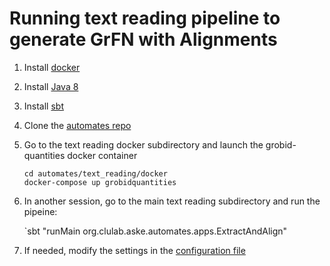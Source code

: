 # Running text reading pipeline to generate GrFN with Alignments

1. Install [docker](https://docs.docker.com/install/)

2. Install [Java 8](https://www.oracle.com/technetwork/java/javase/downloads/jdk8-downloads-2133151.html)

3. Install [sbt](https://www.scala-sbt.org/release/docs/Setup.html)

4. Clone the [automates repo](https://github.com/ml4ai/automates)

5. Go to the text reading docker subdirectory and launch the grobid-quantities docker container

   ```
   cd automates/text_reading/docker
   docker-compose up grobidquantities
   ```

6. In another session, go to the main text reading subdirectory and run the pipeine:

   `sbt "runMain org.clulab.aske.automates.apps.ExtractAndAlign"

7. If needed, modify the settings in the [configuration file](https://github.com/ml4ai/automates/blob/master/text_reading/src/main/resources/automates.conf)

